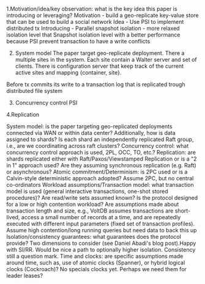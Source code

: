 1.Motivation/idea/key observation: what is the key idea this paper is introducing or leveraging?
Motivation - build a geo-replicate key-value store that can be used to build a social network
Idea - Use PSI to implement distributed tx
Introducing - Parallel snapshot isolation - more relaxed isolation level that Snapshot isolation level with a better performance because PSI prevent transaction to have a write conflicts

2. System model
The paper target geo-replicate deployment.
There a multiple sites in the system. Each site contain a Walter server and set of clients.
There is configuration server that keep track of the current active sites and mapping {container, site}.

Before tx commits its write to a transaction log that is replicated trough distributed file system

3. Concurrency control 
PSI

4.Replication


System model: is the paper targeting geo-replicated deployments connected via WAN or within data center? Additionally, how is data assigned to shards? Is each shard an independently replicated Raft group, i.e., are we coordinating across raft clusters?
Concurrency control: what concurrency control approach is used, 2PL, OCC, TO, etc.?
Replication: are shards replicated either with Raft/Paxos/Viewstamped Replication or is a "2 in 1" approach used? Are they assuming synchronous replication (e.g. Raft) or asynchronous?
Atomic commitment/Determinism: is 2PC used or is a Calvin-style deterministic approach adopted? Assume 2PC, but no central co-ordinators
Workload assumptions/Transaction model: what transaction model is used (general interactive transactions, one-shot stored procedures)? Are read/write sets assumed known? Is the protocol designed for a low or high contention workload? Are assumptions made about transaction length and size, e.g., VoltDB assumes transactions are short-lived, access a small number of records at a time, and are repeatedly executed with different input parameters (fixed set of transaction profiles). Assume high contention/long running queries but need data to back this up
Isolation/consistency guarantees: what guarantees does the protocol provide? Two dimensions to consider (see Daniel Abadi's blog post).Happy with SI/RR. Would be nice a path to optionally higher isolation. Consistency still a question mark.
Time and clocks: are specific assumptions made around time, such as, use of atomic clocks (Spanner), or hybrid logical clocks (Cockroach)? No specials clocks yet. Perhaps we need them for leader leases?

